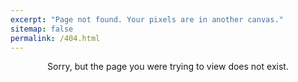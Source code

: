 ```yaml
---
excerpt: "Page not found. Your pixels are in another canvas."
sitemap: false
permalink: /404.html
---
```


<p align="center">Sorry, but the page you were trying to view does not exist.</p>
